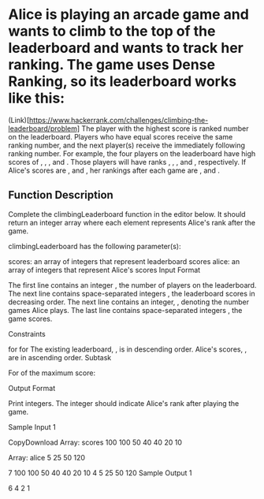 # Alice is playing an arcade game and wants to climb to the top of the leaderboard and wants to track her ranking. The game uses Dense Ranking, so its leaderboard works like this:

(Link)[https://www.hackerrank.com/challenges/climbing-the-leaderboard/problem]
The player with the highest score is ranked number  on the leaderboard.
Players who have equal scores receive the same ranking number, and the next player(s) receive the immediately following ranking number.
For example, the four players on the leaderboard have high scores of , , , and . Those players will have ranks , , , and , respectively. If Alice's scores are ,  and , her rankings after each game are ,  and .

## Function Description

Complete the climbingLeaderboard function in the editor below. It should return an integer array where each element  represents Alice's rank after the  game.

climbingLeaderboard has the following parameter(s):

scores: an array of integers that represent leaderboard scores
alice: an array of integers that represent Alice's scores
Input Format

The first line contains an integer , the number of players on the leaderboard.
The next line contains  space-separated integers , the leaderboard scores in decreasing order.
The next line contains an integer, , denoting the number games Alice plays.
The last line contains  space-separated integers , the game scores.

Constraints

 for 
 for 
The existing leaderboard, , is in descending order.
Alice's scores, , are in ascending order.
Subtask

For  of the maximum score:

Output Format

Print  integers. The  integer should indicate Alice's rank after playing the  game.

Sample Input 1

CopyDownload
Array: scores
100
100
50
40
40
20
10

 



Array: alice
5
25
50
120

 
7
100 100 50 40 40 20 10
4
5 25 50 120
Sample Output 1

6
4
2
1

